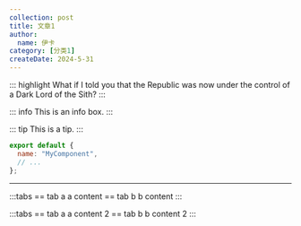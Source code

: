 ```yaml
---
collection: post
title: 文章1
author:
  name: 伊卡
category: [分类1]
createDate: 2024-5-31
---
```


::: highlight
What if I told you that the Republic was now under the control of a Dark Lord of the Sith?
:::

::: info
This is an info box.
:::

::: tip
This is a tip.
:::

```js
export default {
  name: "MyComponent",
  // ...
};
```

---

:::tabs
== tab a
a content
== tab b
b content
:::

:::tabs
== tab a
a content 2
== tab b
b content 2
:::
